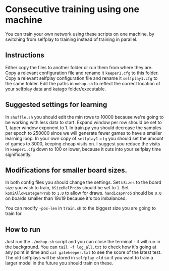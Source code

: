 # Consecutive training using one machine

You can train your own network using these scripts on one machine, by switching from selfplay to training instead of training in parallel.

## Instructions

Either copy the files to another folder or run them from where they are. Copy a relevant configuration file and rename it `keeper1.cfg` to this folder. Copy a relevant selfplay configuration file and rename it `selfplay1.cfg` to the same folder. Edit the paths in `nohup.sh` to reflect the correct location of your selfplay data and katago folder/executable.

## Suggested settings for learning

In `shuffle.sh` you should edit the min rows to 10000 because we're going to be working with less data to start. Expand window per row should be set to 1, taper window exponent to 1. In train.py you should decrease the samples per epoch to 250000 since we will generate fewer games to have a smaller learning loop. In your own copy of `selfplay1.cfg` you should set the amount of games to 3000, keeping cheap visits on. I suggest you reduce the visits in `keeper1.cfg` down to 100 or lower, because it cuts into your selfplay time significantly.

## Modifications for smaller board sizes.

In both config files you should change the settings. Set `bSizes` to the board size you wish to train, `bSizeRelProbs` should be set to `1`. Set `komiAllowIntegerProb` to `1.0` to allow for draws. `handicapProb` should be `0.0` on boards smaller than 19x19 because it's too imbalanced.

You can modify `-pos-len` in `train.sh` to the biggest size you are going to train for.

## How to run

Just run the `./nohup.sh` script and you can close the terminal - it will run in the background. You can `tail -f log_all.txt` to check how it's going at any point in time and `cat gatekeeper.txt` to see the score of the latest test. The old selfplays will be stored in `selfplay_old` so if you want to train a larger model in the future you should train on these.
